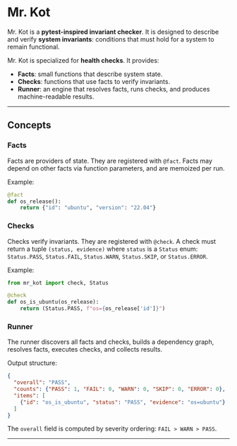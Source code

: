 # Mr. Kot

Mr. Kot is a **pytest-inspired invariant checker**. It is designed to describe and verify **system invariants**: conditions that must hold for a system to remain functional.

Mr. Kot is specialized for **health checks**. It provides:
- **Facts**: small functions that describe system state.
- **Checks**: functions that use facts to verify invariants.
- **Runner**: an engine that resolves facts, runs checks, and produces machine-readable results.

---

## Concepts

### Facts
Facts are providers of state. They are registered with `@fact`.
Facts may depend on other facts via function parameters, and are memoized per run.

Example:
```python
@fact
def os_release():
    return {"id": "ubuntu", "version": "22.04"}
```

### Checks
Checks verify invariants. They are registered with `@check`.
A check must return a tuple `(status, evidence)` where `status` is a `Status` enum: `Status.PASS`, `Status.FAIL`, `Status.WARN`, `Status.SKIP`, or `Status.ERROR`.

Example:
```python
from mr_kot import check, Status

@check
def os_is_ubuntu(os_release):
    return (Status.PASS, f"os={os_release['id']}")
```

### Runner
The runner discovers all facts and checks, builds a dependency graph, resolves facts, executes checks, and collects results.

Output structure:
```json
{
  "overall": "PASS",
  "counts": {"PASS": 1, "FAIL": 0, "WARN": 0, "SKIP": 0, "ERROR": 0},
  "items": [
    {"id": "os_is_ubuntu", "status": "PASS", "evidence": "os=ubuntu"}
  ]
}
```

The `overall` field is computed by severity ordering: `FAIL > WARN > PASS`.

---
